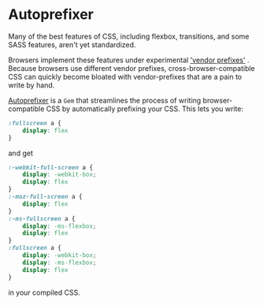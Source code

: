 # Autoprefixer

Many of the best features of CSS, including flexbox, transitions, and some SASS
features, aren't yet standardized.

Browsers implement these features under experimental ['vendor prefixes'][vendor-prefix]
. Because browsers use different vendor prefixes, cross-browser-compatible CSS can 
quickly become bloated with vendor-prefixes that are a pain to write by hand.

[Autoprefixer][autoprefixer] is a `Gem` that streamlines the process of writing 
browser-compatible CSS by automatically prefixing your CSS. This lets you write: 

```css
:fullscreen a {
    display: flex
}
```

and get 

```css
:-webkit-full-screen a {
    display: -webkit-box;
    display: flex
}
:-moz-full-screen a {
    display: flex
}
:-ms-fullscreen a {
    display: -ms-flexbox;
    display: flex
}
:fullscreen a {
    display: -webkit-box;
    display: -ms-flexbox;
    display: flex
}
```

in your compiled CSS.

[autoprefixer]: https://github.com/ai/autoprefixer-rails
[vendor-prefix]: https://developer.mozilla.org/en-US/docs/Glossary/Vendor_Prefix